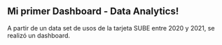 ## Mi primer Dashboard - Data Analytics!

A partir de un data set de usos de la tarjeta SUBE entre 2020 y 2021, se realizó un dashboard.

